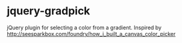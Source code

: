 jquery-gradpick
===============

jQuery plugin for selecting a color from a gradient.
Inspired by http://seesparkbox.com/foundry/how_i_built_a_canvas_color_picker
